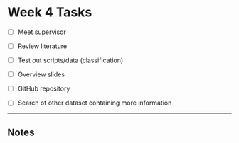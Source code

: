 # Week 4 Tasks

- [ ] Meet supervisor
- [ ] Review literature 
- [ ] Test out scripts/data (classification)
- [ ] Overview slides
- [ ] GitHub repository
- [ ] Search of other dataset containing more information
 

---

## Notes




